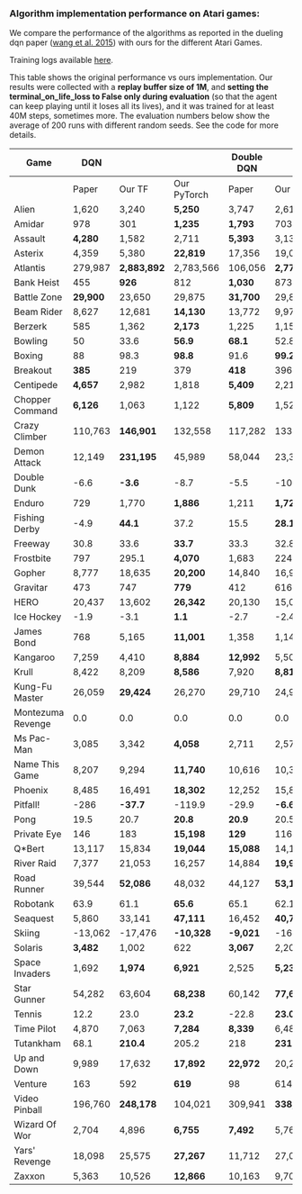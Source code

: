### Algorithm implementation performance on Atari games:
We compare the performance of the algorithms as reported in the dueling dqn paper ([wang et al. 2015](https://arxiv.org/pdf/1511.06581.pdf)) with ours for the different Atari Games.

Training logs available [here](https://tensorboard.dev/experiment/XzlbZcmoQkCeVPppg7BR7g).

This table shows the original performance vs ours implementation. Our results were collected with a **replay 
buffer size of 1M**, and **setting the terminal_on_life_loss to False only during evaluation** (so that the agent 
can keep playing until it loses all its lives), and it was trained for at least 40M steps, sometimes more.
The evaluation numbers below show the average of 200 runs with different random seeds. See the code for more
details.

|Game             |DQN       |             |           |Double DQN|             |           | Dueling DQN |               | |
|-----------------|----------|-------------|-----------|----------|-------------|-----------|-------------|---------------|-|
|                 |Paper     |Our TF       |Our PyTorch|Paper     |Our TF       |Our PyTorch| Paper       | Our TF     |Our PyTorch|
|Alien            |1,620     |3,240        |**5,250**  |3,747     |2,618        |**4,195**  | **4,461**   | 2,281         | |
|Amidar           |978       |301          |**1,235**  |**1,793** |703          |609        | **2,354**   | 527           ||
|Assault          |**4,280** |1,582        |2,711      |**5,393** |3,132        |2,767      | **4,621**   | 2,432         ||
|Asterix          |4,359     |5,380        |**22,819** |17,356    |19,031       |**21,592** | **28,188**  | 5,297         ||
|Atlantis         |279,987   |**2,883,892**|2,783,566  |106,056   |**2,774,910**|2,766,828  | 382,572     | **2,681,685** ||
|Bank Heist       |455       |**926**      |812        |**1,030** |873          |777        | **1,611**   | 976           ||
|Battle Zone      |**29,900**|23,650       |29,875     |**31,700**|29,820       |28,320     | **37,150**  | 34,385        ||
|Beam Rider       |8,627     |12,681       |**14,130** |13,772    |9,978        |**16,300** | **12,164**  | 8,607         ||
|Berzerk          |585       |1,362        |**2,173**  |1,225     |1,157        |**1,406**  | **1,472**   | 1,182         ||
|Bowling          |50        |33.6         |**56.9**   |**68.1**  |52.8         |28.2       | **65.5**    | 29.3          ||
|Boxing           |88        |98.3         |**98.8**   |91.6      |**99.2**     |98.6       | **99.4**    | 99.1          ||
|Breakout         |**385**   |219          |379        |**418**   |396          |398        | 345         | **402**       ||
|Centipede        |**4,657** |2,982        |1,818      |**5,409** |2,211        |2,030      | **7,561**   | 2,516         ||
|Chopper Command  |**6,126** |1,063        |1,122      |**5,809** |1,525        |1,111      | **11,215**  | 1,396         ||
|Crazy Climber    |110,763   |**146,901**  |132,558    |117,282   |133,573      |**136,669**| **143,570** | 142,660       ||
|Demon Attack     |12,149    |**231,195**  |45,989     |58,044    |23,389       |**163,432**| 60,813      | **266,976**   ||
|Double Dunk      |-6.6      |**-3.6**     |-8.7       |-5.5      |-10.2        |**4.9**    | 0.1         | **0.5**       ||
|Enduro           |729       |1,770        |**1,886**  |1,211     |**1,728**    |1,643      | **2,258**   | 1,829         ||
|Fishing Derby    |-4.9      |**44.1**     |37.2       |15.5      |**28.1**     |14.07      | **46.4**    | 18.0          ||
|Freeway          |30.8      |33.6         |**33.7**   |33.3      |32.8         |**33.5**   | 0.0         | **33.1**      ||
|Frostbite        |797       |295.1        |**4,070**  |1,683     |224.1        |**3,613**  | **4,672**   | 1,498         ||
|Gopher           |8,777     |18,635       |**20,200** |14,840    |16,954       |**17,948** | 15,718      | **18,982**    ||
|Gravitar         |473       |747          |**779**    |412       |616          |**873**    | 588         | **715**       ||
|HERO             |20,437    |13,602       |**26,342** |20,130    |15,039       |**21,044** | **20,818**  | 14,652        ||
|Ice Hockey       |-1.9      |-3.1         |**1.1**    |-2.7      |-2.4         |**0.9**    | **0.5**     | -2.8          ||
|James Bond       |768       |5,165        |**11,001** |1,358     |1,143        |**5,775**  | **1,312**   | 1,131         ||
|Kangaroo         |7,259     |4,410        |**8,884**  |**12,992**|5,508        |8,960      | **14,854**  | 4,601         ||
|Krull            |8,422     |8,209        |**8,586**  |7,920     |**8,813**    |7,520      | **11,451**  | 8,407         ||
|Kung-Fu Master   |26,059    |**29,424**   |26,270     |29,710    |24,916       |**32,916** | 34,294      | **34,698**    ||
|Montezuma Revenge|0.0       |0.0          |0.0        |0.0       |0.0          |0.0        | 0.0         | 0.0           ||
|Ms Pac-Man       |3,085     |3,342        |**4,058**  |2,711     |2,578        |**2,767**  | **6,283**   | 3,132         ||
|Name This Game   |8,207     |9,294        |**11,740** |10,616    |10,313       |**11,736** | **11,971**  | 9,315         ||
|Phoenix          |8,485     |16,491       |**18,302** |12,252    |15,866       |**23,603** | **23,092**  | 9,178         ||
|Pitfall!         |-286      |**-37.7**    |-119.9     |-29.9     |**-6.6**     |**-6.6**   | **0.0**     | -88.4         ||
|Pong             |19.5      |20.7         |**20.8**   |**20.9**  |20.5         |20.8       | **21.0**    | 20.7          ||
|Private Eye      |146       |183          |**15,198** |**129**   |116          |**199**    | 103         | **129**       ||
|Q*Bert           |13,117    |15,834       |**19,044** |**15,088**|14,100       |**21,015** | **19,220**  | 14,548        ||
|River Raid       |7,377     |21,053       |16,257     |14,884    |**19,931**   |13,339     | **21,162**  | 19,061        ||
|Road Runner      |39,544    |**52,086**   |48,032     |44,127    |**53,132**   |49,577     | **69,524**  | 52,061        ||
|Robotank         |63.9      |61.1         |**65.6**   |65.1      |62.1         |**65.3**   | **65.3**    | 62.0          ||
|Seaquest         |5,860     |33,141       |**47,111** |16,452    |**40,700**   |36,472     | **50,254**  | 24,952        ||
|Skiing           |-13,062   |-17,476      |**-10,328**|**-9,021**|-16,244      |-12,916    | **-8,857**  | -29,975       ||
|Solaris          |**3,482** |1,002        |622        |**3,067** |2,201        |1,028 | **2,250**   | 1,743         ||
|Space Invaders   |1,692     |**1,974**    |**6,921**  |2,525     |**5,239**    | | **6,427**   | 1,836         ||
|Star Gunner      |54,282    |63,604       |**68,238** |60,142    |**77,646**   | | **89,238**  | 67,645        ||
|Tennis           |12.2      |23.0         |**23.2**   |-22.8     |**23.0**     | | 5.1         | **21,2**      ||
|Time Pilot       |4,870     |7,063        |**7,284**  |**8,339** |6,485        |8,176      | **11,666**  | 6,745         ||
|Tutankham        |68.1      |**210.4**    |205.2      |218       |**231**      |143        | 211         | **223**       ||
|Up and Down      |9,989     |17,632       |**17,892** |**22,972**|20,235       |15,159     | **44,939**  | 24,880        ||
|Venture          |163       |592          |**619**    |98        |614          |**873**    | 497         | **1,092**     ||
|Video Pinball    |196,760   |**248,178**  |104,021    |309,941   |**338,382**  |200,642    | 98,209      | **284,487**   ||
|Wizard Of Wor    |2,704     |4,896        |**6,755**  |**7,492** |5,769        |5,757      | **7,855**   | 4,224         ||
|Yars' Revenge    |18,098    |25,575       |**27,267** |11,712    |27,087       |**29,157** | **49,622**  | 26,072        ||
|Zaxxon           |5,363     |10,526       |**12,866** |10,163    |9,706        |**11,788** | **12,944**  | 10,925        ||
